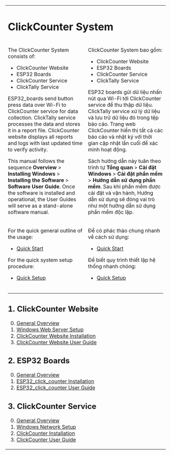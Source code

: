 <table style="border-style: none">
<tr style="border-style: none">
<td colspan=2 valign="top" style="border-style: none">

# ClickCounter System

</td>
</tr>
<tr style="border-style: none">
<td valign="top" width="50%" style="border-style: none">

The ClickCounter System consists of:

- ClickCounter Website
- ESP32 Boards
- ClickCounter Service
- ClickTally Service

ESP32_boards send button press data over Wi-Fi to ClickCounter service for data collection. ClickTally service processes the data and stores it in a report file. ClickCounter website displays all reports and logs with last updated time to verify activity.

This manual follows the sequence __Overview__ > __Installing Windows__ > __Installing the Software__ > __Software User Guide__. Once the software is installed and operational, the User Guides will serve as a stand-alone software manual.

</td>
<td valign="top" width="50%" style="border-style: none">

ClickCounter System bao gồm:

- ClickCounter Website
- ESP32 Boards
- ClickCounter Service
- ClickTally Service

ESP32 boards gửi dữ liệu nhấn nút qua Wi-Fi tới ClickCounter service để thu thập dữ liệu. ClickTally service xử lý dữ liệu và lưu trữ dữ liệu đó trong tệp báo cáo. Trang web ClickCounter hiển thị tất cả các báo cáo và nhật ký với thời gian cập nhật lần cuối để xác minh hoạt động.

Sách hướng dẫn này tuân theo trình tự __Tổng quan__ > __Cài đặt Windows__ > __Cài đặt phần mềm__ > __Hướng dẫn sử dụng phần mềm__. Sau khi phần mềm được cài đặt và vận hành, Hướng dẫn sử dụng sẽ đóng vai trò như một hướng dẫn sử dụng phần mềm độc lập.

</td>
</tr>
<tr style="border-style: none">
<td valign="top" width="50%" style="border-style: none">

For the quick general outline of the usage:

- [Quick Start](Quick%20Start.md)

For the quick system setup procedure:

- [Quick Setup](Quick%20Setup.md)

</td>
<td valign="top" width="50%" style="border-style: none">

Để có phác thảo chung nhanh về cách sử dụng:

- [Quick Start](Quick%20Start.md)

Để biết quy trình thiết lập hệ thống nhanh chóng:

- [Quick Setup](Quick%20Setup.md)

</td>
</tr>

</td>
</tr>
<tr style="border-style: none">
<td colspan=2 valign="top" width="100%" style="border-style: none">

---

## 1. ClickCounter Website

0. [General Overview](1.%20ClickCounter%20Website/0.%20General%20Overview.md)
1. [Windows Web Server Setup](1.%20ClickCounter%20Website/1.%20Windows%20Web%20Server%20Setup.md)
2. [ClickCounter Website Installation](1.%20ClickCounter%20Website/2.%20ClickCounter%20Website%20Installation.md)
3. [ClickCounter Website User Guide](1.%20ClickCounter%20Website/3.%20ClickCounter%20Website%20User%20Guide.md)

## 2. ESP32 Boards

0. [General Overview](2.%20ESP32%20Boards/0.%20General%20Overview.md)
1. [ESP32_click_counter Installation](2.%20ESP32%20Boards/1.%20ESP32_click_counter%20Installation.md)
2. [ESP32_click_counter User Guide](2.%20ESP32%20Boards/2.%20ESP32_click_counter%20User%20Guide.md)

## 3. ClickCounter Service

0. [General Overview](3.%20ClickCounter%20Service/0.%20General%20Overview.md)
1. [Windows Network Setup](3.%20ClickCounter%20Service/1.%20Windows%20Network%20Setup.md)
2. [ClickCounter Installation](3.%20ClickCounter%20Service/2.%20ClickCounter%20Installation.md)
3. [ClickCounter User Guide](3.%20ClickCounter%20Service/3.%20ClickCounter%20User%20Guide.md)


</td>
</tr>
</table>
